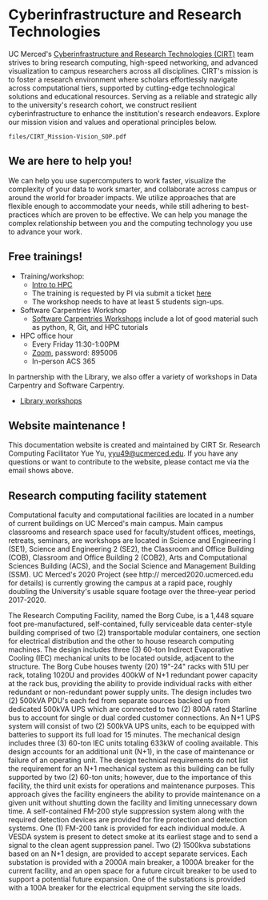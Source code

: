 # Cyberinfrastructure and Research Technologies <!-- {docsify-ignore-all} -->


UC Merced's [Cyberinfrastructure
and Research Technologies (CIRT)](https://it.ucmerced.edu/CIRT) team strives to bring research
computing, high-speed networking, and advanced visualization to campus
researchers across all disciplines. CIRT's mission is to foster a research environment where scholars effortlessly navigate across computational tiers, supported by cutting-edge technological solutions and educational resources. Serving as a reliable and strategic ally to the university's research cohort, we construct resilient cyberinfrastructure to enhance the institution's research endeavors. Explore our mission vision and values and operational principles below.

```pdf
files/CIRT_Mission-Vision_SOP.pdf
```

## We are here to help you!

We can help you use supercomputers to work faster, visualize the complexity of your data to work smarter, and collaborate across campus or around the world for broader impacts. We utilize approaches that are flexible enough to accommodate your needs, while still adhering to best-practices which are proven to be effective. We can help you manage the complex relationship between you and the computing technology you use to advance your work.


## Free trainings!
- Training/workshop:
    - [Intro to HPC](hpc_training.md)
    - The training is requested by PI via submit a ticket [here](https://ucmerced.service-now.com/servicehub?id=public_kb_article&sys_id=3c3ee9ff1b67a0543a003112cd4bcb13&form_id=06da3f8edbfc08103c4d56f3ce9619f4)
    - The workshop needs to have at least 5 students sign-ups. 
- Software Carpentries Workshop
    - [Software Carpentries Workshops](software_carpentry.md) include a lot of good material such as python, R, Git, and HPC tutorials
- HPC office hour
    - Every Friday 11:30-1:00PM
    - [Zoom](https://ucmerced.zoom.us/j/89487493900), password: 895006
    - In-person ACS 365    

In partnership with the Library, we also offer a variety of workshops in Data Carpentry and Software Carpentry. 
- [Library workshops](https://libcal.ucmerced.edu/calendar/data_management?cid=10107&t=d&d=0000-00-00&cal=10107&inc=0)

## Website maintenance !
This documentation website is created and maintained by CIRT Sr. Research Computing Facilitator Yue Yu, yyu49@ucmerced.edu. If you have any questions or want to contribute to the website, please contact me via the email shows above. 

## Research computing facility statement
Computational faculty and computational facilities are located in a number of current buildings on UC Merced's main campus.  Main campus classrooms and research space used for faculty/student offices, meetings, retreats, seminars, are workshops are located in Science and Engineering I (SE1), Science and Engineering 2 (SE2), the Classroom and Office Building (COB), Classroom and Office Building 2 (COB2), Arts and Computational Sciences Building (ACS), and the Social Science and Management Building (SSM). UC Merced's 2020 Project (see http:// merced2020.ucmerced.edu for details) is currently growing the campus at a rapid pace, roughly doubling the University's usable square footage over the three-year period 2017-2020.
 
The Research Computing Facility, named the Borg Cube, is a 1,448 square foot pre-manufactured, self-contained, fully serviceable data center-style building comprised of two (2) transportable modular containers, one section for electrical distribution and the other to house research computing machines. The design includes three (3) 60-ton Indirect Evaporative Cooling (IEC) mechanical units to be located outside, adjacent to the structure. The Borg Cube houses twenty (20) 19"-24" racks with 51U per rack, totaling 1020U and provides 400kW of N+1 redundant power capacity at the rack bus, providing the ability to provide individual racks with either redundant or non-redundant power supply units. The design includes two (2) 500kVA PDU's each fed from separate sources backed up from dedicated 500kVA UPS which are connected to two (2) 800A rated Starline bus to account for single or dual corded customer connections. An N+1 UPS system will consist of two (2) 500kVA UPS units, each to be equipped with batteries to support its full load for 15 minutes. The mechanical design includes three (3) 60-ton IEC units totaling 633kW of cooling available. This design accounts for an additional unit (N+1), in the case of maintenance or failure of an operating unit. The design technical requirements do not list the requirement for an N+1 mechanical system as this building can be fully supported by two (2) 60-ton units; however, due to the importance of this facility, the third unit exists for operations and maintenance purposes. This approach gives the facility engineers the ability to provide maintenance on a given unit without shutting down the facility and limiting unnecessary down time. A self-contained FM-200 style suppression system along with the required detection devices are provided for fire protection and detection systems. One (1) FM-200 tank is provided for each individual module. A VESDA system is present to detect smoke at its earliest stage and to send a signal to the clean agent suppression panel. Two (2) 1500kva substations based on an N+1 design, are provided to accept separate services. Each substation is provided with a 2000A main breaker, a 1000A breaker for the current facility, and an open space for a future circuit breaker to be used to support a potential future expansion. One of the substations is provided with a 100A breaker for the electrical equipment serving the site loads.